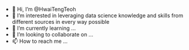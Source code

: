 - 👋 Hi, I’m @HwaiTengTeoh
- 👀 I’m interested in leveraging data science knowledge and skills from different sources in every way possible
- 🌱 I’m currently learning ...
- 💞️ I’m looking to collaborate on ...
- 📫 How to reach me ...

<!---
HwaiTengTeoh/HwaiTengTeoh is a ✨ special ✨ repository because its `README.md` (this file) appears on your GitHub profile.
You can click the Preview link to take a look at your changes.
--->
